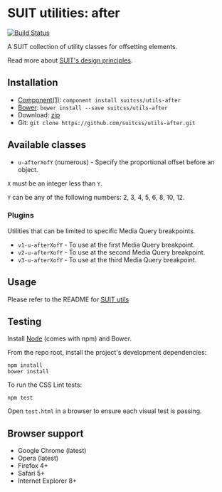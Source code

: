# SUIT utilities: after

[![Build Status](https://secure.travis-ci.org/suitcss/utils-after.png?branch=master)](http://travis-ci.org/suitcss/utils-after)

A SUIT collection of utility classes for offsetting elements.

Read more about [SUIT's design principles](https://github.com/suitcss/suit/).

## Installation

* [Component(1)](http://component.io/): `component install suitcss/utils-after`
* [Bower](http://bower.io/): `bower install --save suitcss/utils-after`
* Download: [zip](https://github.com/suitcss/utils-after/zipball/master)
* Git: `git clone https://github.com/suitcss/utils-after.git`

## Available classes

* `u-afterXofY` (numerous) - Specify the proportional offset before an object.

`X` must be an integer less than `Y`.

`Y` can be any of the following numbers: 2, 3, 4, 5, 6, 8, 10, 12.

### Plugins

Utilities that can be limited to specific Media Query breakpoints.

* `v1-u-afterXofY` - To use at the first Media Query breakpoint.
* `v2-u-afterXofY` - To use at the second Media Query breakpoint.
* `v3-u-afterXofY` - To use at the third Media Query breakpoint.

## Usage

Please refer to the README for [SUIT utils](https://github.com/suitcss/utils/)

## Testing

Install [Node](http://nodejs.org) (comes with npm) and Bower.

From the repo root, install the project's development dependencies:

```
npm install
bower install
```

To run the CSS Lint tests:

```
npm test
```

Open `test.html` in a browser to ensure each visual test is passing.

## Browser support

* Google Chrome (latest)
* Opera (latest)
* Firefox 4+
* Safari 5+
* Internet Explorer 8+
